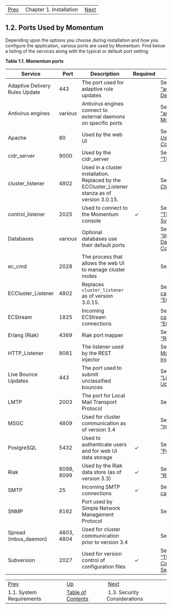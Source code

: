 |     |     |     |
| --- | --- | --- |
| [Prev](install.requirements)  | Chapter 1. Installation |  [Next](install.security.php) |

## 1.2. Ports Used by Momentum

Depending upon the options you choose during installation and how you configure the application, various ports are used by Momentum. Find below a listing of the services along with the typical or default port setting.

<a name="idp216560"></a>

**Table 1.1. Momentum ports**

| Service | Port | Description | Required | Link |
| --- | --- | --- | --- | --- |
| Adaptive Delivery Rules Update | 443 | The port used for adaptive rule updates |   | See [Section 14.2, “adaptive – Adaptive Delivery”](modules.adaptive "14.2. adaptive – Adaptive Delivery") |
| Antivirus engines | various | Antivirus engines connect to external daemons on specific ports |   | See [Section 14.5, “antivirus – Antivirus Modules”](modules.antivirus "14.5. antivirus – Antivirus Modules") |
| Apache | 80 | Used by the web UI |   | See [Chapter 3, *Using the Web Console*](web3 "Chapter 3. Using the Web Console")  |
| cidr_server | 9000 | Used by the cidr_server |   | See [Section 7.10, “The `cidr_server`”](cluster.cidr_server "7.10. The cidr_server") |
| cluster_listener | 4802 | Used in a cluster installation. Replaced by the ECCluster_Listener stanza as of version 3.0.15. |   | See [Chapter 7, *Clustering*](cluster "Chapter 7. Clustering") |
| control_listener | 2025 | Used to connect to the Momentum console |  ✓ | See [Section 4.1, “The Momentum System Console”](operations.console "4.1. The Momentum System Console") |
| Databases | various | Optional databases use their default ports |   | See [Section 14.30, “ds_core – Datasource Query Core”](modules.ds_core "14.30. ds_core – Datasource Query Core") |
| ec_cmd | 2028 | The process that allows the web UI to manage cluster nodes |   | See [ec_cmd](executable.ec_cmd "ec_cmd") |
| ECCluster_Listener | 4802 | Replaces `cluster_listener` as of version 3.0.15. |   | See [the section called “ECCluster_Listener”](ecelerity-cluster.conf#ecelerity-cluster.conf.eccluster_listener "ECCluster_Listener") |
| ECStream | 1825 | Incoming ECStream connections |   | See [the section called “ECStream_Listener”](ecelerity.conf#ecelerity.conf.ecstream_listener "ECStream_Listener") |
| Erlang (Riak) | 4369 | Riak port mapper |   | See [Section 4.4.2, “Riak Ports”](operations.riak#operations.riak.ports "4.4.2. Riak Ports") |
| HTTP_Listener | 8081 | The listener used by the REST injector |   | See "[The Momentum REST Injector](https://support.messagesystems.com/docs/web-rest-injector/index)" |
| Live Bounce Updates | 443 | The port used to submit unclassified bounces |   | See [Section 14.44, “Live Bounce Updates – Module”](modules.live.bounce.updates "14.44. Live Bounce Updates – Module") |
| LMTP | 2003 | The port for Local Mail Transport Protocol |   | See [lmtp_port](conf.ref.lmtp_port "lmtp_port") |
| MSGC | 4809 | Used for cluster communication as of version 3.4 |   | See [Section 14.47, “msgc – Modules”](modules.msgc "14.47. msgc – Modules") |
| PostgreSQL | 5432 | Used to authenticate users and for web UI data storage |  ✓ | See [Section 4.3, “PostgreSQL”](operations.postgresql "4.3. PostgreSQL") |
| Riak | 8098, 8099 | Used by the Riak data store (as of version 3.3) |  ✓ | See [Section 4.4.2, “Riak Ports”](operations.riak#operations.riak.ports "4.4.2. Riak Ports") |
| SMTP | 25 | Incoming SMTP connections |  ✓ | See [the section called “Listeners”](ecelerity.conf#ecelerity.conf3.listeners "Listeners") |
| SNMP | 8162 | Port used by Simple Network Management Protocol |   | See [SNMP](conf.ref.snmp "SNMP") |
| Spread (mbus_daemon) | 4803, 4804 | Used for cluster communication prior to version 3.4 |   | See [mbus.conf](mbus.conf "mbus.conf") |
| Subversion | 2027 | Used for version control of configuration files |  ✓ | See [Section 2.7, “The Momentum Configuration Server: ecconfigd”](conf.ecconfigd "2.7. The Momentum Configuration Server: ecconfigd") |

|     |     |     |
| --- | --- | --- |
| [Prev](install.requirements)  | [Up](install.php) |  [Next](install.security.php) |
| 1.1. System Requirements  | [Table of Contents](index) |  1.3. Security Considerations |
